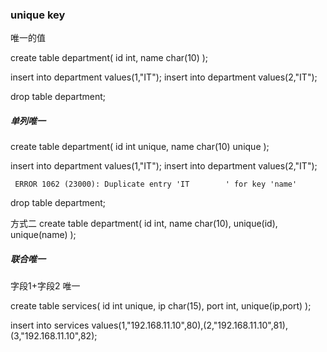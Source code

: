 ### unique key

唯一的值


create table department(
  id int,
  name char(10)
  );

insert into department values(1,"IT");
insert into department values(2,"IT");

 drop table department;


##### 单列唯一
 create table department(
   id int unique,
   name char(10) unique
   );

 insert into department values(1,"IT");
 insert into department values(2,"IT");

```
 ERROR 1062 (23000): Duplicate entry 'IT        ' for key 'name'
```

drop table department;



方式二
create table department(
  id int,
  name char(10),
  unique(id),
  unique(name)
  );

##### 联合唯一
字段1+字段2 唯一

create table services(
  id int unique,
  ip char(15),
  port int,
  unique(ip,port)
  );

insert into services values(1,"192.168.11.10",80),(2,"192.168.11.10",81),(3,"192.168.11.10",82);

 
